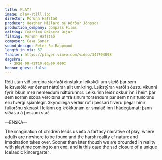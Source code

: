 ```yaml
---
title: PLAY!
image: play-still.jpg
director: Þórunn Hafstað
producer: Heather Millard og Þórður Jónsson
production_company: Compass Films
editing: Federico Delpero Bejar
filming: Þórunn Hafstað
composer: Casa Sonar
sound_design: Peter Bo Rappmund
length_in_min: 57
Trailer: https://player.vimeo.com/video/343704098
dagskra:
  - 2020-08-01T10:02:00.000Z
honour_guest: false
---
```

Rétt utan við borgina starfaði einstakur leikskóli um skeið þar sem leiksvæðið var ósnert náttúran allt um kring. Leikstýran varði síðustu vikunni fyrir lokun með nemendum náttúrunnar. Leikurinn leiðir okkur inn í heim þar sem börnin skoða veröldina út frá sínum forsendum þar sem hinir fullorðnu eru hvergi sjáanlegir. Skyndilega verður rof í þessari tilveru þegar hinir fullorðnu skerast í leikinn og krökkunum er smalað inn í hádegismat; þann síðasta á þessum stað.

\--ENSKA--

The imagination of children leads us into a fantasy narrative of play, where adults are nowhere to be found and the harsh reality of nature and imagination takes over. Sooner than later though we are grounded in reality with playtime coming to an end, and in this case the sad closure of a unique Icelandic kindergarten.